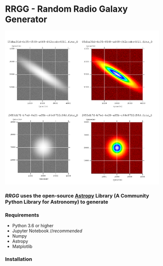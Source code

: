 # RRGG - Random Radio Galaxy Generator
![](/mosaik.png) 

### ***RRGG*** uses the open-source [Astropy](https://www.astropy.org/) Library (A Community Python Library for Astronomy) to generate


### Requirements
  * Python 3.6 or higher
  * Jupyter Notebook //*recommended*
  * Numpy
  * Astropy
  * Matplotlib
### Installation
